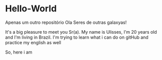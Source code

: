 # Hello-World
Apenas um outro repositório
Ola Seres de outras galaxyas!

It's a big pleasure to meet you Sr(a).
My name is Ulisses, I'm 20 years old and I'm living in Brazil.
I'm trying to learn what i can do on gitHub and practice my english as well

So, here i am
